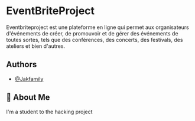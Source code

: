 
# EventBriteProject
Eventbriteproject est une plateforme en ligne qui permet aux organisateurs d'événements de créer, de promouvoir et de gérer des événements de toutes sortes, tels que des conférences, des concerts, des festivals, des ateliers et bien d'autres.



## Authors

- [@Jakfamily](https://github.com/Jakfamily)


## 🚀 About Me
I'm a student to the hacking project 

